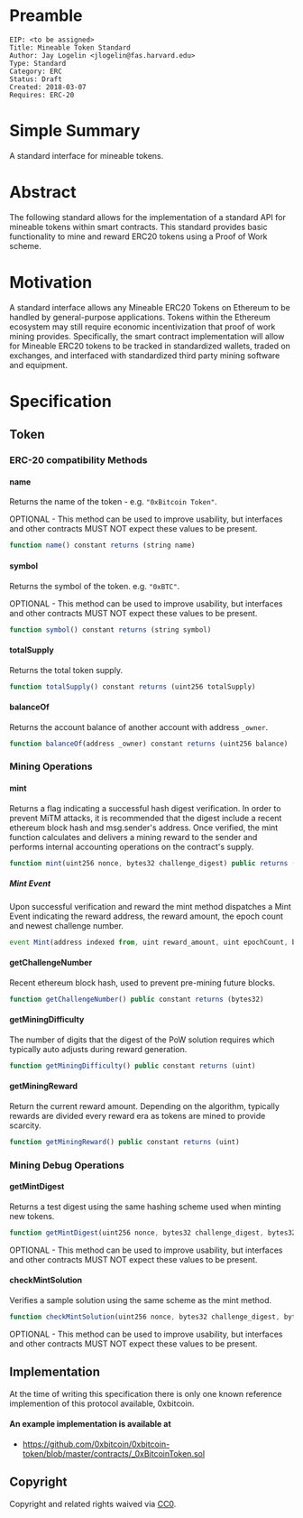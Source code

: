 # Preamble

    EIP: <to be assigned>
    Title: Mineable Token Standard
    Author: Jay Logelin <jlogelin@fas.harvard.edu>
    Type: Standard
    Category: ERC
    Status: Draft
    Created: 2018-03-07
    Requires: ERC-20

# Simple Summary
A standard interface for mineable tokens.

# Abstract
The following standard allows for the implementation of a standard API for mineable tokens within smart contracts. This standard provides basic functionality to mine and reward ERC20 tokens using a Proof of Work scheme.

# Motivation
A standard interface allows any Mineable ERC20 Tokens on Ethereum to be handled by general-purpose applications. Tokens within the Ethereum ecosystem may still require economic incentivization that proof of work mining provides. Specifically, the smart contract implementation will allow for Mineable ERC20 tokens to be tracked in standardized wallets, traded on exchanges, and interfaced with standardized third party mining software and equipment.

# Specification
## Token
### ERC-20 compatibility Methods

#### name

Returns the name of the token - e.g. `"0xBitcoin Token"`.

OPTIONAL - This method can be used to improve usability,
but interfaces and other contracts MUST NOT expect these values to be present.

``` js
function name() constant returns (string name)
```

#### symbol

Returns the symbol of the token. e.g. `"0xBTC"`.

OPTIONAL - This method can be used to improve usability,
but interfaces and other contracts MUST NOT expect these values to be present.

``` js
function symbol() constant returns (string symbol)
```
#### totalSupply

Returns the total token supply.

``` js
function totalSupply() constant returns (uint256 totalSupply)
```

#### balanceOf

Returns the account balance of another account with address `_owner`.

``` js
function balanceOf(address _owner) constant returns (uint256 balance)
```

### Mining Operations


#### mint

Returns a flag indicating a successful hash digest verification. In order to prevent MiTM attacks, it is recommended that the digest include a recent ethereum block hash and msg.sender's address. Once verified, the mint function calculates and delivers a mining reward to the sender and performs internal accounting operations on the contract's supply.

``` js
function mint(uint256 nonce, bytes32 challenge_digest) public returns (bool success)
```

##### *Mint Event*

Upon successful verification and reward the mint method dispatches a Mint Event indicating the reward address, the reward amount, the epoch count and newest challenge number.

``` js
event Mint(address indexed from, uint reward_amount, uint epochCount, bytes32 newChallengeNumber);
```

#### getChallengeNumber

Recent ethereum block hash, used to prevent pre-mining future blocks.

``` js
function getChallengeNumber() public constant returns (bytes32) 
```

#### getMiningDifficulty

The number of digits that the digest of the PoW solution requires which typically auto adjusts during reward generation.

``` js
function getMiningDifficulty() public constant returns (uint)
```

#### getMiningReward

Return the current reward amount. Depending on the algorithm, typically rewards are divided every reward era as tokens are mined to provide scarcity.

``` js
function getMiningReward() public constant returns (uint)
```

### Mining Debug Operations


#### getMintDigest

Returns a test digest using the same hashing scheme used when minting new tokens.

``` js
function getMintDigest(uint256 nonce, bytes32 challenge_digest, bytes32 challenge_number) public view returns (bytes32 digesttest)
```
OPTIONAL - This method can be used to improve usability,
but interfaces and other contracts MUST NOT expect these values to be present.


#### checkMintSolution

Verifies a sample solution using the same scheme as the mint method.

``` js
function checkMintSolution(uint256 nonce, bytes32 challenge_digest, bytes32 challenge_number, uint testTarget) public view returns (bool success) 
```
OPTIONAL - This method can be used to improve usability,
but interfaces and other contracts MUST NOT expect these values to be present.

## Implementation

At the time of writing this specification there is only one known reference implemention of this protocol available, 0xbitcoin.

#### An example implementation is available at
- https://github.com/0xbitcoin/0xbitcoin-token/blob/master/contracts/_0xBitcoinToken.sol

## Copyright
Copyright and related rights waived via [CC0](https://creativecommons.org/publicdomain/zero/1.0/).
